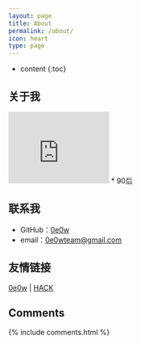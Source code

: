 ```yaml
---
layout: page
title: About
permalink: /about/
icon: heart
type: page
---
```


* content
{:toc}

## 关于我

<iframe src="https://avatars0.githubusercontent.com/u/15167407?s=460&v=4" style="border: 0;height: 142px;width: 200px;overflow: hidden;" frameBorder="0"></iframe>
* 90后

## 联系我

* GitHub：[0e0w](https://github.com/0e0w)
* email：0e0wteam@gmail.com


## 友情链接
[0e0w](http://www.0e0w.com) \|  [HACK]()
## Comments

{% include comments.html %}
